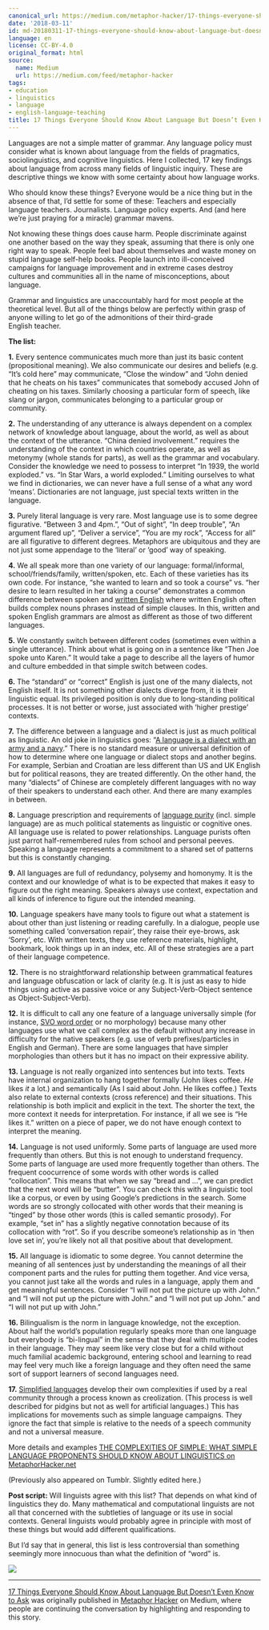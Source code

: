 ```yaml
---
canonical_url: https://medium.com/metaphor-hacker/17-things-everyone-should-know-about-language-but-doesnt-even-know-to-ask-e078e3fe39c2?source=rss----67ad910371b8---4
date: '2018-03-11'
id: md-20180311-17-things-everyone-should-know-about-language-but-doesnt-even-know-to-ask
language: en
license: CC-BY-4.0
original_format: html
source:
  name: Medium
  url: https://medium.com/feed/metaphor-hacker
tags:
- education
- linguistics
- language
- english-language-teaching
title: 17 Things Everyone Should Know About Language But Doesn’t Even Know to Ask
---
```


Languages are not a simple matter of grammar. Any language policy must consider what is known about language from the fields of pragmatics, sociolinguistics, and cognitive linguistics. Here I collected, 17 key findings about language from across many fields of linguistic inquiry. These are descriptive things we know with some certainty about how language works.

Who should know these things? Everyone would be a nice thing but in the absence of that, I’d settle for some of these: Teachers and especially language teachers. Journalists. Language policy experts. And (and here we’re just praying for a miracle) grammar mavens.

Not knowing these things does cause harm. People discriminate against one another based on the way they speak, assuming that there is only one right way to speak. People feel bad about themselves and waste money on stupid language self-help books. People launch into ill-conceived campaigns for language improvement and in extreme cases destroy cultures and communities all in the name of misconceptions, about language.

Grammar and linguistics are unaccountably hard for most people at the theoretical level. But all of the things below are perfectly within grasp of anyone willing to let go of the admonitions of their third-grade English teacher.

**The list:**

**1.** Every sentence communicates much more than just its basic content (propositional meaning). We also communicate our desires and beliefs (e.g. “It’s cold here” may communicate, “Close the window” and “John denied that he cheats on his taxes” communicates that somebody accused John of cheating on his taxes. Similarly choosing a particular form of speech, like slang or jargon, communicates belonging to a particular group or community.

**2.** The understanding of any utterance is always dependent on a complex network of knowledge about language, about the world, as well as about the context of the utterance. “China denied involvement.” requires the understanding of the context in which countries operate, as well as metonymy (whole stands for parts), as well as the grammar and vocabulary. Consider the knowledge we need to possess to interpret “In 1939, the world exploded.” vs. “In Star Wars, a world exploded.” Limiting ourselves to what we find in dictionaries, we can never have a full sense of a what any word ‘means’. Dictionaries are not language, just special texts written in the language.

**3.** Purely literal language is very rare. Most language use is to some degree figurative. “Between 3 and 4pm.”, “Out of sight”, “In deep trouble”, “An argument flared up”, “Deliver a service”, “You are my rock”, “Access for all” are all figurative to different degrees. Metaphors are ubiquitous and they are not just some appendage to the ‘literal’ or ‘good’ way of speaking.

**4.** We all speak more than one variety of our language: formal/informal, school/friends/family, written/spoken, etc. Each of these varieties has its own code. For instance, “she wanted to learn and so took a course” vs. “her desire to learn resulted in her taking a course” demonstrates a common difference between spoken and [written English](http://en.wikipedia.org/wiki/Standard_written_English) where written English often builds complex nouns phrases instead of simple clauses. In this, written and spoken English grammars are almost as different as those of two different languages.

**5.** We constantly switch between different codes (sometimes even within a single utterance). Think about what is going on in a sentence like “Then Joe spoke unto Karen.” It would take a page to describe all the layers of humor and culture embedded in that simple switch between codes.

**6.** The “standard” or “correct” English is just one of the many dialects, not English itself. It is not something other dialects diverge from, it is their linguistic equal. Its privileged position is only due to long-standing political processes. It is not better or worse, just associated with ‘higher prestige’ contexts.

**7.** The difference between a language and a dialect is just as much political as linguistic. An old joke in linguistics goes: “[A language is a dialect with an army and a navy](http://en.wikipedia.org/wiki/A_language_is_a_dialect_with_an_army_and_navy).” There is no standard measure or universal definition of how to determine where one language or dialect stops and another begins. For example, Serbian and Croatian are less different than US and UK English but for political reasons, they are treated differently. On the other hand, the many “dialects” of Chinese are completely different languages with no way of their speakers to understand each other. And there are many examples in between.

**8.** Language prescription and requirements of [language purity](http://en.wikipedia.org/wiki/Linguistic_purism) (incl. simple language) are as much political statements as linguistic or cognitive ones. All language use is related to power relationships. Language purists often just parrot half-remembered rules from school and personal peeves. Speaking a language represents a commitment to a shared set of patterns but this is constantly changing.

**9.** All languages are full of redundancy, polysemy and homonymy. It is the context and our knowledge of what is to be expected that makes it easy to figure out the right meaning. Speakers always use context, expectation and all kinds of inference to figure out the intended meaning.

**10.** Language speakers have many tools to figure out what a statement is about other than just listening or reading carefully. In a dialogue, people use something called ‘conversation repair’, they raise their eye-brows, ask ‘Sorry’, etc. With written texts, they use reference materials, highlight, bookmark, look things up in an index, etc. All of these strategies are a part of their language competence.

**12.** There is no straightforward relationship between grammatical features and language obfuscation or lack of clarity (e.g. It is just as easy to hide things using active as passive voice or any Subject-Verb-Object sentence as Object-Subject-Verb).

**12.** It is difficult to call any one feature of a language universally simple (for instance, [SVO word order](http://en.wikipedia.org/wiki/Subject%E2%80%93verb%E2%80%93object) or no morphology) because many other languages use what we call complex as the default without any increase in difficulty for the native speakers (e.g. use of verb prefixes/particles in English and German). There are some languages that have simpler morphologies than others but it has no impact on their expressive ability.

**13.** Language is not really organized into sentences but into texts. Texts have internal organization to hang together formally (John likes coffee. *He* likes *it* a lot.) and semantically (As I said about John. He likes coffee.) Texts also relate to external contexts (cross reference) and their situations. This relationship is both implicit and explicit in the text. The shorter the text, the more context it needs for interpretation. For instance, if all we see is “He likes it.” written on a piece of paper, we do not have enough context to interpret the meaning.

**14.** Language is not used uniformly. Some parts of language are used more frequently than others. But this is not enough to understand frequency. Some parts of language are used more frequently together than others. The frequent coocurrence of some words with other words is called “collocation”. This means that when we say “bread and …”, we can predict that the next word will be “butter”. You can check this with a linguistic tool like a corpus, or even by using Google’s predictions in the search. Some words are so strongly collocated with other words that their meaning is “tinged” by those other words (this is called semantic prosody). For example, “set in” has a slightly negative connotation because of its collocation with “rot”. So if you describe someone’s relationship as in ‘then love set in’, you’re likely not all that positive about that development.

**15.** All language is idiomatic to some degree. You cannot determine the meaning of all sentences just by understanding the meanings of all their component parts and the rules for putting them together. And vice versa, you cannot just take all the words and rules in a language, apply them and get meaningful sentences. Consider “I will not put the picture up with John.” and “I will not put up the picture with John.” and “I will not put up John.” and “I will not put up with John.”

**16.** Bilingualism is the norm in language knowledge, not the exception. About half the world’s population regularly speaks more than one language but everybody is “bi-lingual” in the sense that they deal with multiple codes in their language. They may seem like very close but for a child without much familial academic background, entering school and learning to read may feel very much like a foreign language and they often need the same sort of support learners of second languages need.

**17.** [Simplified languages](http://en.wikipedia.org/wiki/Controlled_natural_language) develop their own complexities if used by a real community through a process known as creolization. (This process is well described for pidgins but not as well for artificial languages.) This has implications for movements such as simple language campaigns. They ignore the fact that simple is relative to the needs of a speech community and not a universal measure.

More details and examples [THE COMPLEXITIES OF SIMPLE: WHAT SIMPLE LANGUAGE PROPONENTS SHOULD KNOW ABOUT LINGUISTICS on MetaphorHacker.net](http://metaphorhacker.net/2012/09/the-complexities-of-simple-what-simple-language-proponents-should-know-about-linguistics/)

(Previously also appeared on Tumblr. Slightly edited here.)

**Post script:** Will linguists agree with this list? That depends on what kind of linguistics they do. Many mathematical and computational linguists are not all that concerned with the subtleties of language or its use in social contexts. General linguists would probably agree in principle with most of these things but would add different qualifications.

But I’d say that in general, this list is less controversial than something seemingly more innocuous than what the definition of “word” is.

![](https://medium.com/_/stat?event=post.clientViewed&referrerSource=full_rss&postId=e078e3fe39c2)

---

[17 Things Everyone Should Know About Language But Doesn’t Even Know to Ask](https://medium.com/metaphor-hacker/17-things-everyone-should-know-about-language-but-doesnt-even-know-to-ask-e078e3fe39c2) was originally published in [Metaphor Hacker](https://medium.com/metaphor-hacker) on Medium, where people are continuing the conversation by highlighting and responding to this story.